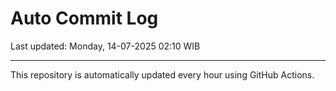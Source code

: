 # Auto Commit Log

Last updated: Monday, 14-07-2025 02:10 WIB

---

This repository is automatically updated every hour using GitHub Actions.
